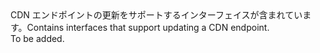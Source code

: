 <Namespace Name="Microsoft.Azure.Management.Cdn.Fluent.CdnEndpoint.Update">
  <Docs>
    <summary><span data-ttu-id="2d689-101">CDN エンドポイントの更新をサポートするインターフェイスが含まれています。</span><span class="sxs-lookup"><span data-stu-id="2d689-101">Contains interfaces that support updating a CDN endpoint.</span></span></summary> 
    <remarks>To be added.</remarks>
  </Docs>
</Namespace>
